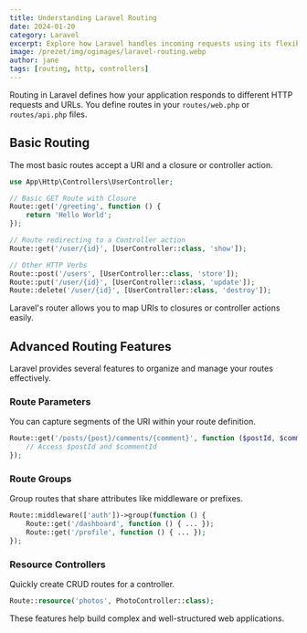 ```yaml
---
title: Understanding Laravel Routing
date: 2024-01-20
category: Laravel
excerpt: Explore how Laravel handles incoming requests using its flexible routing system.
image: /prezet/img/ogimages/laravel-routing.webp
author: jane
tags: [routing, http, controllers]
---
```


Routing in Laravel defines how your application responds to different HTTP requests and URLs. You define routes in your `routes/web.php` or `routes/api.php` files.

## Basic Routing

The most basic routes accept a URI and a closure or controller action.

```php
use App\Http\Controllers\UserController;

// Basic GET Route with Closure
Route::get('/greeting', function () {
    return 'Hello World';
});

// Route redirecting to a Controller action
Route::get('/user/{id}', [UserController::class, 'show']);

// Other HTTP Verbs
Route::post('/users', [UserController::class, 'store']);
Route::put('/user/{id}', [UserController::class, 'update']);
Route::delete('/user/{id}', [UserController::class, 'destroy']);
```

Laravel's router allows you to map URIs to closures or controller actions easily.

## Advanced Routing Features

Laravel provides several features to organize and manage your routes effectively.

### Route Parameters

You can capture segments of the URI within your route definition.

```php
Route::get('/posts/{post}/comments/{comment}', function ($postId, $commentId) {
    // Access $postId and $commentId
});
```

### Route Groups

Group routes that share attributes like middleware or prefixes.

```php
Route::middleware(['auth'])->group(function () {
    Route::get('/dashboard', function () { ... });
    Route::get('/profile', function () { ... });
});
```

### Resource Controllers

Quickly create CRUD routes for a controller.

```php
Route::resource('photos', PhotoController::class);
```

These features help build complex and well-structured web applications.
